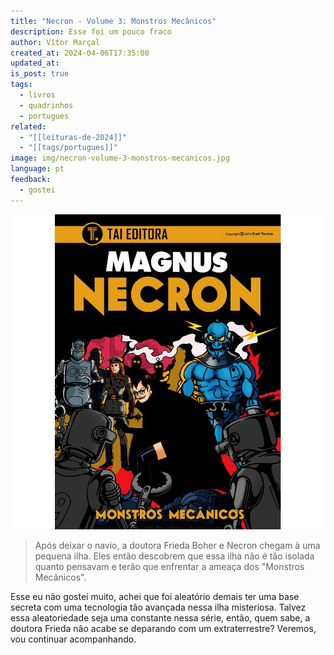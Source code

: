```yaml
---
title: "Necron - Volume 3: Monstros Mecânicos"
description: Esse foi um pouco fraco
author: Vítor Marçal
created_at: 2024-04-06T17:35:00
updated_at: 
is_post: true
tags:
  - livros
  - quadrinhos
  - portugues
related:
  - "[[leituras-de-2024]]"
  - "[[tags/portugues]]"
image: img/necron-volume-3-monstros-mecanicos.jpg
language: pt
feedback:
  - gostei
---
```


![necron-volume-3-monstros-mecanicos](img/necron-volume-3-monstros-mecanicos.jpg)

> Após deixar o navio, a doutora Frieda Boher e Necron chegam à uma pequena ilha. Eles então descobrem que essa ilha não é tão isolada quanto pensavam e terão que enfrentar a ameaça dos "Monstros Mecânicos".

Esse eu não gostei muito, achei que foi aleatório demais ter uma base secreta com uma tecnologia tão avançada nessa ilha misteriosa. Talvez essa aleatoriedade seja uma constante nessa série, então, quem sabe, a doutora Frieda não acabe se deparando com um extraterrestre? Veremos, vou continuar acompanhando.
